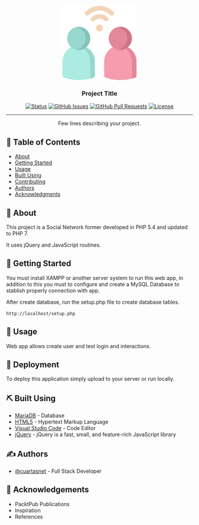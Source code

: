 <p align="center">
  <a href="" rel="noopener">
 <img width=200px height=200px src="social-logo.png" alt="Project logo"></a>
</p>

<h3 align="center">Project Title</h3>

<div align="center">

[![Status](https://img.shields.io/badge/status-active-success.svg)]()
[![GitHub Issues](https://img.shields.io/github/issues/cuartasnet/socialnet.svg)](https://github.com/cuartasnet/socialnet/issues)
[![GitHub Pull Requests](https://img.shields.io/github/issues-pr/cuartasnet/socialnet.svg)](https://github.com/cuartasnet/socialnet/pulls)
[![License](https://img.shields.io/badge/license-MIT-blue.svg)](/LICENSE)

</div>

---

<p align="center"> Few lines describing your project.
    <br> 
</p>

## 📝 Table of Contents

- [About](#about)
- [Getting Started](#getting_started)
- [Usage](#usage)
- [Built Using](#built_using)
- [Contributing](../CONTRIBUTING.md)
- [Authors](#authors)
- [Acknowledgments](#acknowledgement)

## 🧐 About <a name = "about"></a>

This project is a Social Network former developed in PHP 5.4 and updated to PHP 7. 

It uses jQuery and JavaScript routines.

## 🏁 Getting Started <a name = "getting_started"></a>

You must install XAMPP or another server system to run this web app, in addition to this you must to configure and create a MySQL Database to stablish properly connection with app.

After create database, run the setup.php file to create database tables.

```
http://localhost/setup.php

```


## 🎈 Usage <a name="usage"></a>

Web app allows create user and test login and interactions.

## 🚀 Deployment <a name = "deployment"></a>

To deploy this application simply upload to your server or run locally.

## ⛏️ Built Using <a name = "built_using"></a>

- [MariaDB](https://mariadb.org/) - Database
- [HTML5](https://expressjs.com/) - Hypertext Markup Language
- [Visual Studio Code](https://code.visualstudio.com/) - Code Editor
- [jQuery](https://jquery.com/) - jQuery is a fast, small, and feature-rich JavaScript library

## ✍️ Authors <a name = "authors"></a>

- [@cuartasnet](https://github.com/cuartasnet) - Full Stack Developer


## 🎉 Acknowledgements <a name = "acknowledgement"></a>

- PacktPub Publications
- Inspiration
- References
